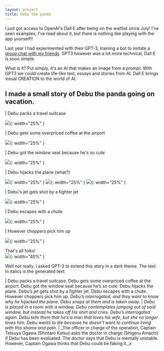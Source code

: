 ```yaml
---
layout: project
title: Debu the panda
---
```

I just got access to OpenAI's Dall·E after being on the waitlist since July!
I've seen examples, I've read about it, but there is nothing like playing with the app yourself!!

Last year I had experimented with their GPT-3, training a bot to imitate a [group chat with my friends](https://tejaswa.me/projects/gpt2Whatsapp.html). GPT3 however was a lot more technical; Dall·E is sooo simple.

What is it? Put simply, it's an AI that makes an image from a prompt. With GPT3 we could create life-like text, essays and stories from AI. Dall·E brings visual CREATION to the world of AI.

## I made a small story of Debu the panda going on vacation.

| Debu packs a travel suitcase

![](dalle_story/1.png){: width="25%" }

| Debu gets some overpriced coffee at the airport

![](dalle_story/2.png){: width="25%" }

| Debu got the window seat because he's so cute

![](dalle_story/3.png){: width="25%" }

| Debu hijacks the plane (what?)

![](dalle_story/4.png){: width="25%" }
![](dalle_story/5.png){: width="25%" }
![](dalle_story/6.png){: width="25%" }

| Debu's jet gets shot by a fighter jet

![](dalle_story/6b.png){: width="25%" }

| Debu escapes with a chute

![](dalle_story/7.png){: width="25%" }

| However choppers pick him up

![](dalle_story/8.png){: width="25%" }

That's all folks! <br>
![](dalle_story/giphy.gif){: width="40%" }

Well not really.
I asked GPT-3 to extend this story in a dark theme. The text in italics is the generated text:

| Debu packs a travel suitcase. Debu gets some overpriced coffee at the airport. Debu got the window seat because he’s so cute. Debu hijacks the plane. Debu’s jet gets shot by a fighter jet. Debu escapes with a chute. However choppers pick him up. _Debu’s interrogated, and they want to know why he hijacked the plane. Debu snaps at them and is taken away._
| _Debu is placed in a room with a window. Debu contemplates jumping out of said window, but instead he takes off his shirt and cries. Debu’s interrogated again. Debu tells them that he’s a man that loves his wife, but she no longer loves him. Debu wants to die because he doesn’t want to continue living with this shame and pain._
| _The officer in charge of the operation, Captain Tetsuya Ogawa (Shintaro Katsu) asks the doctor in charge (Shigeru Amachi) if Debu has been evaluated. The doctor says that Debu is mentally unstable. However, Captain Ogawa thinks that Debu could be faking it._x  
